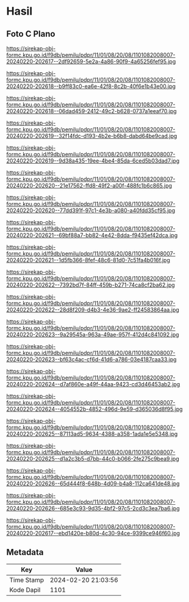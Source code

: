# Hasil

## Foto C Plano

https://sirekap-obj-formc.kpu.go.id/f9db/pemilu/pdpr/11/01/08/20/08/1101082008007-20240220-202617--2df92659-5e2a-4a86-90f9-4a65256fef95.jpg

https://sirekap-obj-formc.kpu.go.id/f9db/pemilu/pdpr/11/01/08/20/08/1101082008007-20240220-202618--b9ff83c0-ea6e-42f8-8c2b-40f6e1b43e00.jpg

https://sirekap-obj-formc.kpu.go.id/f9db/pemilu/pdpr/11/01/08/20/08/1101082008007-20240220-202618--06dad459-2412-49c2-b628-0737a1eeaf70.jpg

https://sirekap-obj-formc.kpu.go.id/f9db/pemilu/pdpr/11/01/08/20/08/1101082008007-20240220-202619--32f14fdc-d193-4b2e-b6b8-dabd64be9cad.jpg

https://sirekap-obj-formc.kpu.go.id/f9db/pemilu/pdpr/11/01/08/20/08/1101082008007-20240220-202619--9d38a435-19ee-4be4-85da-6ced5b03dad7.jpg

https://sirekap-obj-formc.kpu.go.id/f9db/pemilu/pdpr/11/01/08/20/08/1101082008007-20240220-202620--21e17562-ffd8-49f2-a00f-488fc1b6c865.jpg

https://sirekap-obj-formc.kpu.go.id/f9db/pemilu/pdpr/11/01/08/20/08/1101082008007-20240220-202620--77dd391f-97c1-4e3b-a080-a40fdd35cf95.jpg

https://sirekap-obj-formc.kpu.go.id/f9db/pemilu/pdpr/11/01/08/20/08/1101082008007-20240220-202621--69bf88a7-bb82-4e42-8dda-f9435ef42dca.jpg

https://sirekap-obj-formc.kpu.go.id/f9db/pemilu/pdpr/11/01/08/20/08/1101082008007-20240220-202621--1d5fb366-8fef-48c6-81d0-7c51fa4b016f.jpg

https://sirekap-obj-formc.kpu.go.id/f9db/pemilu/pdpr/11/01/08/20/08/1101082008007-20240220-202622--7392bd7f-84ff-459b-b271-74ca8cf2ba62.jpg

https://sirekap-obj-formc.kpu.go.id/f9db/pemilu/pdpr/11/01/08/20/08/1101082008007-20240220-202622--28d8f209-d4b3-4e36-9ae2-ff24583864aa.jpg

https://sirekap-obj-formc.kpu.go.id/f9db/pemilu/pdpr/11/01/08/20/08/1101082008007-20240220-202623--9a29545a-963a-49ae-957f-412d4c841092.jpg

https://sirekap-obj-formc.kpu.go.id/f9db/pemilu/pdpr/11/01/08/20/08/1101082008007-20240220-202623--bf63c4ac-cf6d-41d6-a786-03e4187caa33.jpg

https://sirekap-obj-formc.kpu.go.id/f9db/pemilu/pdpr/11/01/08/20/08/1101082008007-20240220-202624--d7af860e-a49f-44aa-9423-cd3d46453ab2.jpg

https://sirekap-obj-formc.kpu.go.id/f9db/pemilu/pdpr/11/01/08/20/08/1101082008007-20240220-202624--4054552b-4852-496d-9e59-d365036d8f95.jpg

https://sirekap-obj-formc.kpu.go.id/f9db/pemilu/pdpr/11/01/08/20/08/1101082008007-20240220-202625--87113ad5-9634-4388-a358-1ada1e5e5348.jpg

https://sirekap-obj-formc.kpu.go.id/f9db/pemilu/pdpr/11/01/08/20/08/1101082008007-20240220-202625--d1a2c3b5-d7bb-44c0-b066-2fe275c9bea9.jpg

https://sirekap-obj-formc.kpu.go.id/f9db/pemilu/pdpr/11/01/08/20/08/1101082008007-20240220-202626--65d444f8-648b-4d09-b4a8-112ca641de48.jpg

https://sirekap-obj-formc.kpu.go.id/f9db/pemilu/pdpr/11/01/08/20/08/1101082008007-20240220-202626--685e3c93-9d35-4bf2-97c5-2cd3c3ea7ba6.jpg

https://sirekap-obj-formc.kpu.go.id/f9db/pemilu/pdpr/11/01/08/20/08/1101082008007-20240220-202617--ebd1420e-b80d-4c30-94ce-9399ce946f60.jpg


## Metadata

| Key        | Value               |
| ---------- | ------------------- |
| Time Stamp | 2024-02-20 21:03:56 |
| Kode Dapil | 1101                |



